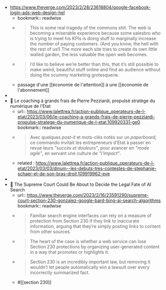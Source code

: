 - https://www.theverge.com/2023/2/28/23618804/google-facebook-login-ads-web-design-hel
	- bookmark:: readwise
	- > This is some real tragedy of the commons shit. The web is becoming a miserable experience because some salesbro who is trying to meet his KPIs is doing stuff to marginally increase the number of paying customers. (And you know, the hell with the rest of us!) The more each site tries to create its own little walled garden, the less valuable the open web becomes.
	- > I’d like to believe we’re better than this, that it’s still possible to make weird, beautiful stuff online and find an audience without doing the scummy marketing grotesquerie.
	- passage d'une [[économie de l'attention]] à une [[économie de l'abonnement]]
-
- 📎 Le coaching à grands frais de Pierre Pezziardi, propulsé stratège du numérique de l'Etat
	- url:: https://www.lalettrea.fr/action-publique_operateurs-de-l-etat/2023/03/06/le-coaching-a-grands-frais-de-pierre-pezziardi-propulse-stratege-du-numerique-de-l-etat,109920331-ge0
	  bookmark:: readwise
	- > Avec quelques *post-it* et mots-clés notés sur un *paperboard*, ce commando invitait les entrepreneurs d'Etat à passer en revue leurs *"succès et douleurs"*, pour avancer en *"mode agile"*, en servant une culture de *"l'impact"*.
	- related : https://www.lalettrea.fr/action-publique_operateurs-de-l-etat/2023/03/03/dinum--les-debuts-tres-contestes-de-stephanie-schaer-et-de-son-bras-droit,109919962-eve
-
- 📎 The Supreme Court Could Be About to Decide the Legal Fate of AI Search
	- url:: https://www.theverge.com/2023/2/16/23591290/supreme-court-section-230-gonzalez-google-bard-bing-ai-search-algorithms
	  bookmark:: readwise
	- > Familiar search engine interfaces can rely on a measure of protection from Section 230 if they link to inaccurate information, arguing that they’re simply posting links to content from other sources.
	- > The heart of the case is whether a web service can lose Section 230 protections by organizing user-generated content in a way that promotes or highlights it.
	- > Section 230 is an incredibly important law, but removing it wouldn’t let people automatically win a lawsuit over every incorrectly summarized fact.
	- #[[section 230]]